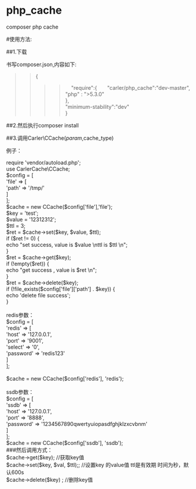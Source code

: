 # php_cache
composer php cache

#使用方法:

##1.下载

书写composer.json,内容如下:       
>>{       
>>>>    "require":{      
          "carler/php_cache":"dev-master",          
          "php" : ">5.3.0"      
     },         
     "minimum-stability":"dev"      
}         

##2.然后执行composer install

##3.调用Carler\CCache($param,$cache_type)

例子：<br/>
<?php <br/>
require 'vendor/autoload.php';<br/>
use CarlerCache\CCache;<br/>
$config = [<br/>
    'file' => [<br/>
        'path' => '/tmp/' <br/>
    ]   <br/>
];<br/>
$cache = new CCache($config['file'],'file');<br/>


$key = 'test';<br/>
$value = '12312312';<br/>
$ttl = 3;<br/>

$ret = $cache->set($key, $value, $ttl);<br/>

if ($ret != 0) {<br/>
    echo "set success, value is $value \nttl is $ttl \n";<br/>
}<br/>

$ret = $cache->get($key);<br/>
if (!empty($ret)) {<br/>
    echo "get success , value is $ret \n";<br/>
}<br/>

$ret = $cache->delete($key);<br/>
if (!file_exists($config['file']['path'] . $key)) {<br/>
    echo 'delete file success';<br/>
}<br/>
<br/>
redis参数：<br/>
$config = [<br/>
    'redis' => [<br/>
        'host' => '127.0.0.1',<br/>
        'port' => '9001',<br/>
        'select' => '0',<br/>
        'password' => 'redis123'<br/>
    ] <br/>   
];<br/>
<br/>
$cache = new CCache($config['redis'], 'redis');<br/>
<br/>
ssdb参数：<br/>
$config = [<br/>
    'ssdb' => [<br/>
        'host' => '127.0.0.1',      <br/>
        'port' => '8888',      <br/>
        'password' => '1234567890qwertyuiopasdfghjklzxcvbnm'   <br/>
    ]    <br/>
];<br/>

$cache = new CCache($config['ssdb'], 'ssdb');<br/>

###然后调用方式：<br/>
 $cache->get($key);  //获取key值<br/>
 $cache->set($key, $val, $ttl);; //设置key 的value值 ttl是有效期 时间为秒，默认600s<br/>
 $cache->delete($key) ; //删除key值<br/>
